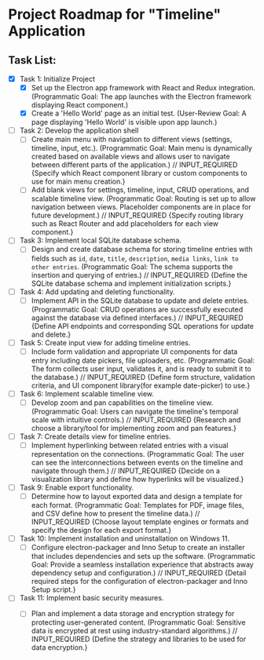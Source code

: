# Project Roadmap for "Timeline" Application

## Task List:

- [X] Task 1: Initialize Project
  - [X] Set up the Electron app framework with React and Redux integration. (Programmatic Goal: The app launches with the Electron framework displaying React component.)
  - [X] Create a 'Hello World' page as an initial test. (User-Review Goal: A page displaying 'Hello World' is visible upon app launch.)

- [ ] Task 2: Develop the application shell
  - [ ] Create main menu with navigation to different views (settings, timeline, input, etc.). (Programmatic Goal: Main menu is dynamically created based on available views and allows user to navigate between different parts of the application.)
    // INPUT_REQUIRED {Specify which React component library or custom components to use for main menu creation.}
  - [ ] Add blank views for settings, timeline, input, CRUD operations, and scalable timeline view. (Programmatic Goal: Routing is set up to allow navigation between views. Placeholder components are in place for future development.)
    // INPUT_REQUIRED {Specify routing library such as React Router and add placeholders for each view component.}

- [ ] Task 3: Implement local SQLite database schema.
  - [ ] Design and create database schema for storing timeline entries with fields such as `id`, `date`, `title`, `description`, `media links`, `link to other entries`. (Programmatic Goal: The schema supports the insertion and querying of entries.)
    // INPUT_REQUIRED {Define the SQLite database schema and implement initialization scripts.}

- [ ] Task 4: Add updating and deleting functionality.
  - [ ] Implement API in the SQLite database to update and delete entries. (Programmatic Goal: CRUD operations are successfully executed against the database via defined interfaces.)
    // INPUT_REQUIRED {Define API endpoints and corresponding SQL operations for update and delete.}

- [ ] Task 5: Create input view for adding timeline entries.
  - [ ] Include form validation and appropriate UI components for data entry including date pickers, file uploaders, etc. (Programmatic Goal: The form collects user input, validates it, and is ready to submit it to the database.)
    // INPUT_REQUIRED {Define form structure, validation criteria, and UI component library(for example date-picker) to use.}

- [ ] Task 6: Implement scalable timeline view.
  - [ ] Develop zoom and pan capabilities on the timeline view. (Programmatic Goal: Users can navigate the timeline's temporal scale with intuitive controls.)
    // INPUT_REQUIRED {Research and choose a library/tool for implementing zoom and pan features.}

- [ ] Task 7: Create details view for timeline entries.
  - [ ] Implement hyperlinking between related entries with a visual representation on the connections. (Programmatic Goal: The user can see the interconnections between events on the timeline and navigate through them.)
    // INPUT_REQUIRED {Decide on a visualization library and define how hyperlinks will be visualized.}

- [ ] Task 9: Enable export functionality.
  - [ ] Determine how to layout exported data and design a template for each format. (Programmatic Goal: Templates for PDF, image files, and CSV define how to present the timeline data.)
    // INPUT_REQUIRED {Choose layout template engines or formats and specify the design for each export format.}

- [ ] Task 10: Implement installation and uninstallation on Windows 11.
  - [ ] Configure electron-packager and Inno Setup to create an installer that includes dependencies and sets up the software. (Programmatic Goal: Provide a seamless installation experience that abstracts away dependency setup and configuration.)
    // INPUT_REQUIRED {Detail required steps for the configuration of electron-packager and Inno Setup script.}

- [ ] Task 11: Implement basic security measures.
  - [ ] Plan and implement a data storage and encryption strategy for protecting user-generated content. (Programmatic Goal: Sensitive data is encrypted at rest using industry-standard algorithms.)
    // INPUT_REQUIRED {Define the strategy and libraries to be used for data encryption.}

